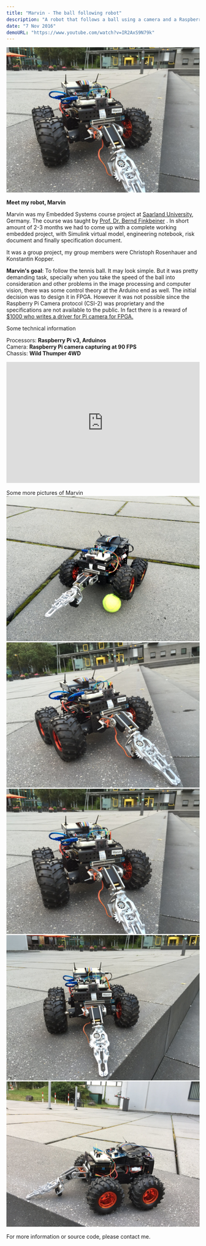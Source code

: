 ```yaml
---
title: "Marvin - The ball following robot"
description: "A robot that follows a ball using a camera and a Raspberry Pi."
date: "7 Nov 2016"
demoURL: "https://www.youtube.com/watch?v=IR2AxS9N79k"
---
```


![Image 5: Picture](./img-0768_orig.jpg)

**Meet my robot, Marvin**

Marvin was my Embedded Systems course project at [Saarland University](http://www.uni-saarland.de/en/home.html), Germany. The course was taught by [Prof. Dr. Bernd Finkbeiner](https://www.react.uni-saarland.de/people/finkbeiner.html) . In short amount of 2-3 months we had to come up with a complete working embedded project, with Simulink virtual model, engineering notebook, risk document and finally specification document.

It was a group project, my group members were Christoph Rosenhauer and Konstantin Kopper.

**Marvin's goal**: To follow the tennis ball. It may look simple. But it was pretty demanding task, specially when you take the speed of the ball into consideration and other problems in the image processing and computer vision, there was some control theory at the Arduino end as well. The initial decision was to design it in FPGA. However it was not possible since the Raspberry Pi Camera protocol (CSI-2) was proprietary and the specifications are not available to the public. In fact there is a reward of [$1000 who writes a driver for Pi camera for FPGA.](https://www.parallella.org/2015/06/01/the-open-camera-project-1000-bounty-for-open-firmwaredrivers-for-raspberry-pi-camera-module/)

Some technical information

Processors: **Raspberry Pi v3, Arduinos**  
Camera: **Raspberry Pi camera capturing at 90 FPS**  
Chassis: **Wild Thumper 4WD**

<iframe width="100%" height="315" src="https://www.youtube.com/embed/IR2AxS9N79k?si=lglnjQ_VYjT9LGCI" title="YouTube video player" frameborder="0" allow="accelerometer; encrypted-media; gyroscope; picture-in-picture; web-share" referrerpolicy="strict-origin-when-cross-origin" allowfullscreen></iframe>

Some more pictures of Marvin
![Image 6: Picture](./img-0755_orig.jpg)
![Image 7: Picture](./img-0767_orig.jpg)
![Image 8: Picture](./img-0768_orig.jpg)
![Image 9: Picture](./img-0769_orig.jpg)
![Image 10: Picture](./img-0770_orig.jpg)

For more information or source code, please contact me.
